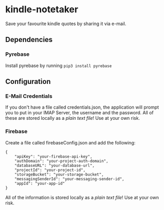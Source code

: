 # kindle-notetaker
Save your favourite kindle quotes by sharing it via e-mail. 

## Dependencies

### Pyrebase
Install pyrebase by running `pip3 install pyrebase`

## Configuration

### E-Mail Credentials

If you don't have a file called credentials.json, the application will prompt you to put in your IMAP Server, the username and the password. 
All of these are stored locally as a *plain text file*! Use at your own risk.

### Firebase

Create a file called firebaseConfig.json and add the following:
```
{
    "apiKey": "your-firebase-api-key",
    "authDomain": "your-project-auth-domain",
    "databaseURL": "your-database-url",
    "projectId": "your-project-id",
    "storageBucket": "your-storage-bucket",
    "messagingSenderId": "your-messaging-sender-id",
    "appId": "your-app-id"
}
```
All of the information is stored locally as a *plain text file*! Use at your own risk.
